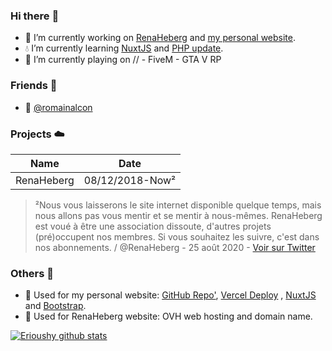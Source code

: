 ### Hi there :wave:
* :thought_balloon: I’m currently working on [RenaHeberg](https://github.com/orgs/RenaHeberg/people?ref=Erioushy) and [my personal website](https://erioushy.fr).
* :droplet:  I’m currently learning [NuxtJS](https://fr.nuxtjs.org/guides/get-started/installation?ref=Erioushy) and [PHP update](https://www.php.net/?ref=Erioushy).
* :feet: I’m currently playing on // - FiveM - GTA V RP

### Friends :dancers:
* :speech_balloon: [@romainalcon](https://github.com/romainalcon?ref=Erioushy)

### Projects :cloud:

Name | Date
------------ | -------------
RenaHeberg | 08/12/2018-Now²

> ²Nous vous laisserons le site internet disponible quelque temps, mais nous allons pas vous mentir et se mentir à nous-mêmes.
> RenaHeberg est voué à être une association dissoute, d'autres projets (pré)occupent nos membres.
> Si vous souhaitez les suivre, c'est dans nos abonnements. / @RenaHeberg - 25 août 2020 - [Voir sur Twitter](https://twitter.com/RenaHeberg/status/1298188653383110661)

### Others :satellite:
- :dancers: Used for my personal website: [GitHub Repo'](https://github.com/erioushy/website?ref=Erioushy), [Vercel Deploy](https://vercel.com/?ref=Erioushy) <!--[PlanetHoster](https://www.planethoster.com/goph-a65f664dc55edbc)-->, [NuxtJS](https://fr.nuxtjs.org/guides/get-started/installation?ref=Erioushy) and [Bootstrap](https://getbootstrap.com/docs/4.5/getting-started/introduction/?ref=Erioushy).
- :dancers: Used for RenaHeberg website: OVH web hosting and domain name.

[![Erioushy github stats](https://github-readme-stats.vercel.app/api?username=erioushy&show_icons=true&icon_color=2f80ed)](https://erioushy.fr)

<!--
**erioushy/erioushy** is a ✨ _special_ ✨ repository because its `README.md` (this file) appears on your GitHub profile.
-->
